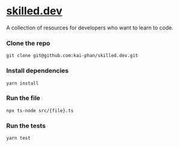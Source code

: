 # [skilled.dev](https://skilled.dev)

A collection of resources for developers who want to learn to code.

### Clone the repo
```
git clone git@github.com:kai-phan/skilled.dev.git
```

### Install dependencies
```
yarn install
```

### Run the file
```
npx ts-node src/{file}.ts
```

### Run the tests
```
yarn test
```
